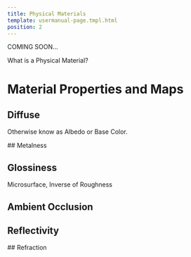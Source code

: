 ```yaml
---
title: Physical Materials
template: usermanual-page.tmpl.html
position: 2
---
```


COMING SOON...

What is a Physical Material?

# Material Properties and Maps

## Diffuse

Otherwise know as Albedo or Base Color.

## Metalness

## Glossiness

Microsurface, Inverse of Roughness

## Ambient Occlusion

## Reflectivity

## Refraction


